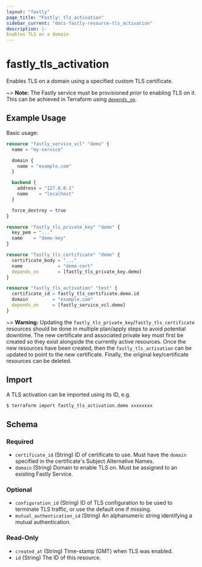 ```yaml
---
layout: "fastly"
page_title: "Fastly: tls_activation"
sidebar_current: "docs-fastly-resource-tls_activation"
description: |-
Enables TLS on a domain
---
```


# fastly_tls_activation

Enables TLS on a domain using a specified custom TLS certificate.

~> **Note:** The Fastly service must be provisioned _prior_ to enabling TLS on it. This can be achieved in Terraform using [`depends_on`](https://www.terraform.io/docs/configuration/meta-arguments/depends_on.html).

## Example Usage

Basic usage:

```terraform
resource "fastly_service_vcl" "demo" {
  name = "my-service"

  domain {
    name = "example.com"
  }

  backend {
    address = "127.0.0.1"
    name    = "localhost"
  }

  force_destroy = true
}

resource "fastly_tls_private_key" "demo" {
  key_pem = "..."
  name    = "demo-key"
}

resource "fastly_tls_certificate" "demo" {
  certificate_body = "..."
  name             = "demo-cert"
  depends_on       = [fastly_tls_private_key.demo]
}

resource "fastly_tls_activation" "test" {
  certificate_id = fastly_tls_certificate.demo.id
  domain         = "example.com"
  depends_on     = [fastly_service_vcl.demo]
}
```

~> **Warning:** Updating the `fastly_tls_private_key`/`fastly_tls_certificate` resources should be done in multiple plan/apply steps to avoid potential downtime. The new certificate and associated private key must first be created so they exist alongside the currently active resources. Once the new resources have been created, then the `fastly_tls_activation` can be updated to point to the new certificate. Finally, the original key/certificate resources can be deleted.

## Import

A TLS activation can be imported using its ID, e.g.

```sh
$ terraform import fastly_tls_activation.demo xxxxxxxx
```

<!-- schema generated by tfplugindocs -->
## Schema

### Required

- `certificate_id` (String) ID of certificate to use. Must have the `domain` specified in the certificate's Subject Alternative Names.
- `domain` (String) Domain to enable TLS on. Must be assigned to an existing Fastly Service.

### Optional

- `configuration_id` (String) ID of TLS configuration to be used to terminate TLS traffic, or use the default one if missing.
- `mutual_authentication_id` (String) An alphanumeric string identifying a mutual authentication.

### Read-Only

- `created_at` (String) Time-stamp (GMT) when TLS was enabled.
- `id` (String) The ID of this resource.
